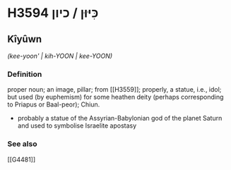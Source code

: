 # H3594 כִּיּוּן / כיון

## Kîyûwn

_(kee-yoon' | kih-YOON | kee-YOON)_

### Definition

proper noun; an image, pillar; from [[H3559]]; properly, a statue, i.e., idol; but used (by euphemism) for some heathen deity (perhaps corresponding to Priapus or Baal-peor); Chiun.

- probably a statue of the Assyrian-Babylonian god of the planet Saturn and used to symbolise Israelite apostasy
### See also

[[G4481]]

